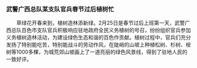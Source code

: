 ### 武警广西总队某支队官兵春节过后植树忙

　　草绿花开春来到，植树造林添新绿。2月25日是春节过后上班第一天，武警广西总队百色市支队官兵积极响应驻地政府全民义务植树的号召，纷纷组织官兵参加义务植树造林活动，为建设绿色生态和谐的百色作贡献。植树过程中，官兵们充分发扬了特别能吃苦，特别能战斗的劳动作风，在陡峭的山坡上种植松树、杉树、桉树等1000多棵，为城荒郊山坡画上了一道亮丽的绿色风景线，得到了驻地人民的一致好评。
